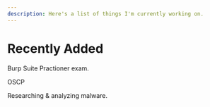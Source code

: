 ```yaml
---
description: Here's a list of things I'm currently working on.
---
```


# Recently Added

Burp Suite Practioner exam.

OSCP&#x20;

Researching & analyzing malware.

